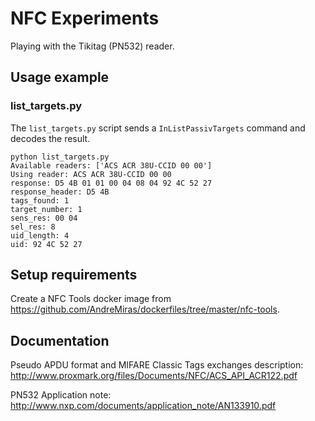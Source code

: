 # NFC Experiments

Playing with the Tikitag (PN532) reader.

## Usage example
### list_targets.py
The `list_targets.py` script sends a `InListPassivTargets` command and decodes the result.
```
python list_targets.py
Available readers: ['ACS ACR 38U-CCID 00 00']
Using reader: ACS ACR 38U-CCID 00 00
response: D5 4B 01 01 00 04 08 04 92 4C 52 27
response_header: D5 4B
tags_found: 1
target_number: 1
sens_res: 00 04
sel_res: 8
uid_length: 4
uid: 92 4C 52 27
```

## Setup requirements
Create a NFC Tools docker image from https://github.com/AndreMiras/dockerfiles/tree/master/nfc-tools.

## Documentation

Pseudo APDU format and MIFARE Classic Tags exchanges description:
http://www.proxmark.org/files/Documents/NFC/ACS_API_ACR122.pdf

PN532 Application note:
http://www.nxp.com/documents/application_note/AN133910.pdf
